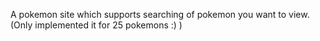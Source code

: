 A pokemon site which supports searching of pokemon you want to view.(Only implemented it for 25 pokemons :) )
